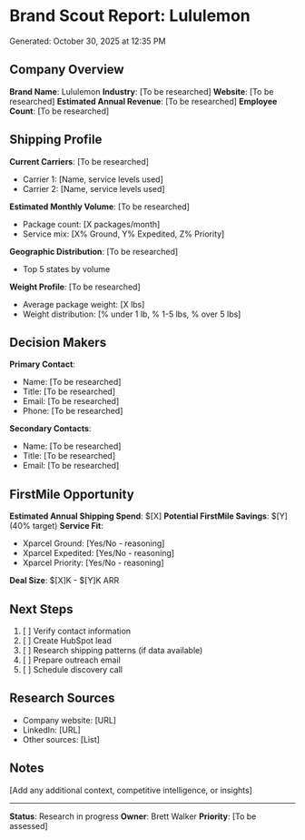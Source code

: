 # Brand Scout Report: Lululemon
Generated: October 30, 2025 at 12:35 PM

## Company Overview

**Brand Name**: Lululemon
**Industry**: [To be researched]
**Website**: [To be researched]
**Estimated Annual Revenue**: [To be researched]
**Employee Count**: [To be researched]

## Shipping Profile

**Current Carriers**: [To be researched]
- Carrier 1: [Name, service levels used]
- Carrier 2: [Name, service levels used]

**Estimated Monthly Volume**: [To be researched]
- Package count: [X packages/month]
- Service mix: [X% Ground, Y% Expedited, Z% Priority]

**Geographic Distribution**: [To be researched]
- Top 5 states by volume

**Weight Profile**: [To be researched]
- Average package weight: [X lbs]
- Weight distribution: [% under 1 lb, % 1-5 lbs, % over 5 lbs]

## Decision Makers

**Primary Contact**:
- Name: [To be researched]
- Title: [To be researched]
- Email: [To be researched]
- Phone: [To be researched]

**Secondary Contacts**:
- Name: [To be researched]
- Title: [To be researched]
- Email: [To be researched]

## FirstMile Opportunity

**Estimated Annual Shipping Spend**: $[X]
**Potential FirstMile Savings**: $[Y] (40% target)
**Service Fit**:
- Xparcel Ground: [Yes/No - reasoning]
- Xparcel Expedited: [Yes/No - reasoning]
- Xparcel Priority: [Yes/No - reasoning]

**Deal Size**: $[X]K - $[Y]K ARR

## Next Steps

1. [ ] Verify contact information
2. [ ] Create HubSpot lead
3. [ ] Research shipping patterns (if data available)
4. [ ] Prepare outreach email
5. [ ] Schedule discovery call

## Research Sources

- Company website: [URL]
- LinkedIn: [URL]
- Other sources: [List]

## Notes

[Add any additional context, competitive intelligence, or insights]

---

**Status**: Research in progress
**Owner**: Brett Walker
**Priority**: [To be assessed]
